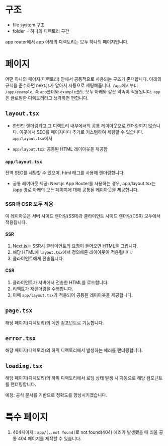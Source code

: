 # 구조

- file system 구조
- folder = 하나의 디렉토리 구간

app router에서 app 아래의 디렉토리는 모두 하나의 페이지입니다.

# 페이지

어떤 하나의 페이지(디렉토리) 안에서 공통적으로 사용되는 구조가 존재합니다. 아래의 규칙을 준수하면 next.js가 알아서 자동으로 세팅해줍니다. `/app`에서부터 `/app/example`, 즉 `app`폴더와 `example`폴도 모두 아래와 같은 약속이 적용됩니다. `app`은 글로벌한 디렉토리라고 생각하면 편합니다.

## `layout.tsx`

- 한번만 랜더링되고 그 디렉토리 내부에서의 공통 레이아웃으로 랜더링되지 않습니다. 이곳에서 SEO를 페이지마다 추가로 커스텀하여 세팅할 수 있습니다. `app/layout.tsx`에서

- `app/layout.tsx`: 공통된 HTML 레이아웃을 제공함

### `app/layout.tsx`

전역 SEO를 세팅할 수 있으며, html 태그를 사용해 랜더링합니다.

- 공통 레이아웃 제공: Next.js App Router를 사용하는 경우, app/layout.tsx는 /app 경로 아래의 모든 페이지에 대해 공통된 레이아웃을 제공합니다.

### SSR과 CSR 모두 적용

이 레이아웃은 서버 사이드 렌더링(SSR)과 클라이언트 사이드 렌더링(CSR) 모두에서 적용됩니다.

#### SSR

1. Next.js는 SSR시 클라이언트의 요청이 들어오면 HTML을 그립니다.
2. 해당 HTML에 `layout.tsx`에서 정의해둔 레이아웃이 적용됩니다.
3. 클라이언트에게 전송됩니다.

#### CSR

1. 클라이언트가 서버에서 전송한 HTML를 로드합니다.
2. 리액트가 재랜더링을 수행합니다.
3. 이때 `app/layout.tsx`가 적용되어 공통된 레이아웃을 제공합니다.

## `page.tsx`

해당 페이지(디렉토리)의 메인 컴포넌트로 기능합니다.

## `error.tsx`

해당 페이지(디렉토리)의 하위 디렉토리에서 발생하는 에러를 랜더링합니다.

## `loading.tsx`

해당 페이지(디렉토리)의 하위 디렉토리에서 로딩 상태 발생 시 자동으로 해당 컴포넌트를 랜더링합니다.

예정: 공식 문서를 기반으로 정확도를 향상시키겠습니다.

# 특수 페이지

1. 404페이지 : `app/[..not found]`로 not found(404) 에러가 발생했을 때 띄울 공통 404 페이지를 제작할 수 있습니다.
